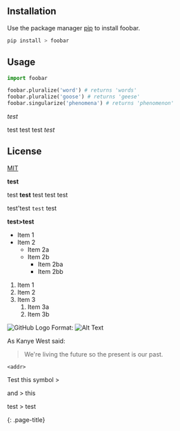 ## Installation

Use the package manager [pip](https://pip.pypa.io/en/stable/) to install foobar.

```bash
pip install > foobar
```

## Usage

```python
import foobar

foobar.pluralize('word') # returns 'words'
foobar.pluralize('goose') # returns 'geese'
foobar.singularize('phenomena') # returns 'phenomenon'
```

*test*

test test test *test*

## License

[MIT](https://choosealicense.com/licenses/mit/)

**test**

test **test** test test test

test'test `test` test

**test>test**

- Item 1
- Item 2
    - Item 2a
    - Item 2b
        - Item 2ba
        - Item 2bb

1. Item 1
2. Item 2
3. Item 3
    1. Item 3a
    2. Item 3b

![GitHub Logo](/images/logo.png)
Format: ![Alt Text](../url)

As Kanye West said:

> We're living the future so
> the present is our past.

`<addr>`

Test this symbol >

and > this

test > test

{: .page-title}
